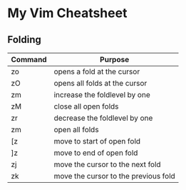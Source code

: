 # My Vim Cheatsheet

## Folding

| Command       | Purpose                                     |
| ------------- |-------------------------------------------- |
| zo            | opens a fold at the cursor                  |
| zO            | opens all folds at the cursor               |
| zm            | increase the foldlevel by one               |
| zM            | close all open folds                        |
| zr            | decrease the foldlevel by one               |
| zm            | open all folds                              |
| [z            | move to start of open fold                  |
| ]z            | move to end of open fold                    |
| zj            | move the cursor to the next fold            |
| zk            | move the cursor to the previous fold        |

